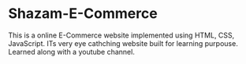 # Shazam-E-Commerce
This is a online E-Commerce website implemented using HTML, CSS, JavaScript.
ITs very eye cathching website built for learning purpouse.
Learned along with a youtube channel.
